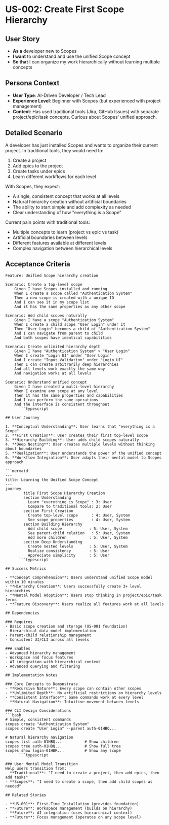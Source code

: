 # US-002: Create First Scope Hierarchy

## User Story

- **As a** developer new to Scopes
- **I want** to understand and use the unified Scope concept
- **So that** I can organize my work hierarchically without learning multiple concepts

## Persona Context

- **User Type**: AI-Driven Developer / Tech Lead
- **Experience Level**: Beginner with Scopes (but experienced with project management)
- **Context**: Has used traditional tools (Jira, GitHub Issues) with separate project/epic/task concepts. Curious about Scopes' unified approach.

## Detailed Scenario

A developer has just installed Scopes and wants to organize their current project. In traditional tools, they would need to:
1. Create a project
2. Add epics to the project
3. Create tasks under epics
4. Learn different workflows for each level

With Scopes, they expect:
- A single, consistent concept that works at all levels
- Natural hierarchy creation without artificial boundaries
- The ability to start simple and add complexity as needed
- Clear understanding of how "everything is a Scope"

Current pain points with traditional tools:
- Multiple concepts to learn (project vs epic vs task)
- Artificial boundaries between levels
- Different features available at different levels
- Complex navigation between hierarchical levels

## Acceptance Criteria

```gherkin
Feature: Unified Scope hierarchy creation

Scenario: Create a top-level scope
    Given I have Scopes installed and running
    When I create a scope called "Authentication System"
    Then a new scope is created with a unique ID
    And I can see it in my scope list
    And it has the same properties as any other scope

Scenario: Add child scopes naturally
    Given I have a scope "Authentication System"
    When I create a child scope "User Login" under it
    Then "User Login" becomes a child of "Authentication System"
    And I can navigate from parent to child
    And both scopes have identical capabilities

Scenario: Create unlimited hierarchy depth
    Given I have "Authentication System" > "User Login"
    When I create "Login UI" under "User Login"
    And I create "Input Validation" under "Login UI"
    Then I can create arbitrarily deep hierarchies
    And all levels work exactly the same way
    And navigation works at all levels

Scenario: Understand unified concept
    Given I have created a multi-level hierarchy
    When I examine any scope at any level
    Then it has the same properties and capabilities
    And I can perform the same operations
    And the interface is consistent throughout
      ```typescript

## User Journey

1. **Conceptual Understanding**: User learns that "everything is a Scope"
2. **First Creation**: User creates their first top-level scope
3. **Hierarchy Building**: User adds child scopes naturally
4. **Deep Nesting**: User creates multiple levels without thinking about boundaries
5. **Realization**: User understands the power of the unified concept
6. **Workflow Integration**: User adapts their mental model to Scopes approach

```mermaid
---
title: Learning the Unified Scope Concept
---
journey
        title First Scope Hierarchy Creation
        section Understanding
          Learn "everything is Scope" : 3: User
          Compare to traditional tools: 2: User
        section First Creation
          Create top-level scope      : 4: User, System
          See scope properties        : 4: User, System
        section Building Hierarchy
          Add child scope            : 5: User, System
          See parent-child relation   : 5: User, System
          Add more children          : 5: User, System
        section Deep Understanding
          Create nested levels       : 5: User, System
          Realize consistency        : 5: User
          Appreciate simplicity      : 5: User
      ```typescript

## Success Metrics

- **Concept Comprehension**: Users understand unified Scope model within 10 minutes
- **Hierarchy Creation**: Users successfully create 3+ level hierarchies
- **Mental Model Adoption**: Users stop thinking in project/epic/task terms
- **Feature Discovery**: Users realize all features work at all levels

## Dependencies

### Requires
- Basic scope creation and storage (US-001 foundation)
- Hierarchical data model implementation
- Parent-child relationship management
- Consistent UI/CLI across all levels

### Enables
- Advanced hierarchy management
- Workspace and focus features
- AI integration with hierarchical context
- Advanced querying and filtering

## Implementation Notes

### Core Concepts to Demonstrate
- **Recursive Nature**: Every scope can contain other scopes
- **Unlimited Depth**: No artificial restrictions on hierarchy levels
- **Consistent Interface**: Same commands work at every level
- **Natural Navigation**: Intuitive movement between levels

### CLI Design Considerations
```bash
# Simple, consistent commands
scopes create "Authentication System"
scopes create "User Login" --parent auth-01HBQ...

# Natural hierarchy navigation
scopes list auth-01HBQ...          # Show children
scopes tree auth-01HBQ...          # Show full tree
scopes show login-01HBR...         # Show any scope
      ```typescript

### User Mental Model Transition
Help users transition from:
- **Traditional**: "I need to create a project, then add epics, then add tasks"
- **Scopes**: "I need to create a scope, then add child scopes as needed"

## Related Stories

- **US-001**: First-Time Installation (provides foundation)
- **Future**: Workspace management (builds on hierarchy)
- **Future**: AI integration (uses hierarchical context)
- **Future**: Focus management (operates on any scope level)

